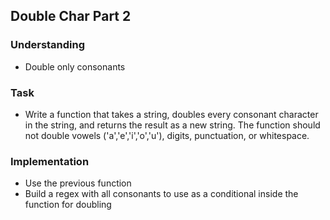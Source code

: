 ## Double Char Part 2

### Understanding
- Double only consonants

### Task
- Write a function that takes a string, doubles every consonant character in the string, and returns the result as a new string. The function should not double vowels ('a','e','i','o','u'), digits, punctuation, or whitespace.

### Implementation
- Use the previous function
- Build a regex with all consonants to use as a conditional inside the function for doubling